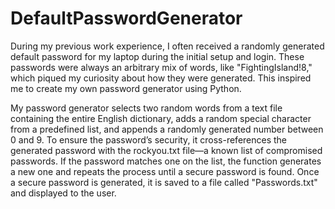 # DefaultPasswordGenerator
During my previous work experience, I often received a randomly generated default password for my laptop during the initial setup and login. These passwords were always an arbitrary mix of words, like "FightingIsland!8," which piqued my curiosity about how they were generated. This inspired me to create my own password generator using Python.

My password generator selects two random words from a text file containing the entire English dictionary, adds a random special character from a predefined list, and appends a randomly generated number between 0 and 9. To ensure the password’s security, it cross-references the generated password with the rockyou.txt file—a known list of compromised passwords. If the password matches one on the list, the function generates a new one and repeats the process until a secure password is found. Once a secure password is generated, it is saved to a file called "Passwords.txt" and displayed to the user.
